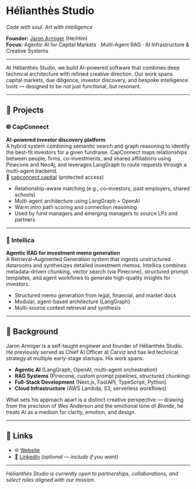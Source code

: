 # Hélianthès Studio

*Code with soul. Art with intelligence*

**Founder:** [Jaron Armiger](https://www.helianthes.studio/) (He/Him)  
**Focus:** Agentic AI for Capital Markets · Multi-Agent RAG · AI Infrastructure & Creative Systems

---

At Hélianthès Studio, we build AI-powered software that combines deep technical architecture with refined creative direction. Our work spans capital markets, due diligence, investor discovery, and bespoke intelligence tools — designed to be not just functional, but resonant.

---

## 🔧 Projects

### 🌐 CapConnect  
**AI-powered investor discovery platform**  
A hybrid system combining semantic search and graph reasoning to identify the best-fit investors for a given fundraise. CapConnect maps relationships between people, firms, co-investments, and shared affiliations using Pinecone and Neo4j, and leverages LangGraph to route requests through a multi-agent backend.  
🔗 [capconnect.capital](https://app.capconnect.capital/) (protected access)

- Relationship-aware matching (e.g., co-investors, past employers, shared schools)
- Multi-agent architecture using LangGraph + OpenAI
- Warm intro path scoring and connection reasoning
- Used by fund managers and emerging managers to source LPs and partners

---

### 🧠 Intellica  
**Agentic RAG for investment memo generation**  
A Retrieval-Augmented Generation system that ingests unstructured datarooms and synthesizes detailed investment memos. Intellica combines metadata-driven chunking, vector search (via Pinecone), structured prompt templates, and agent workflows to generate high-quality insights for investors.

- Structured memo generation from legal, financial, and market docs
- Modular, agent-based architecture (LangGraph)
- Multi-source context retrieval and synthesis

---

## 💼 Background

Jaron Armiger is a self-taught engineer and founder of Hélianthès Studio. He previously served as Chief AI Officer at Carviz and has led technical strategy at multiple early-stage startups. His work spans:

- **Agentic AI** (LangGraph, OpenAI, multi-agent orchestration)
- **RAG Systems** (Pinecone, custom prompt pipelines, structured chunking)
- **Full-Stack Development** (Next.js, FastAPI, TypeScript, Python)
- **Cloud Infrastructure** (AWS Lambda, S3, serverless workflows)

What sets his approach apart is a distinct creative perspective — drawing from the precision of Wes Anderson and the emotional tone of *Blonde*, he treats AI as a medium for clarity, emotion, and design.

---

## 🔗 Links

- 🌐 [Website](https://www.helianthes.studio/)
- 💼 [LinkedIn](https://www.linkedin.com/in/jaron-armiger/) *(optional — include if you want)*

---

*Hélianthès Studio is currently open to partnerships, collaborations, and select roles aligned with our mission.*
